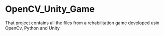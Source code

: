 # OpenCV_Unity_Game
That project contains all the files from a rehabilitation game developed usin OpenCv, Python and Unity
